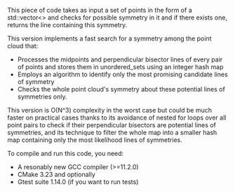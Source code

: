 This piece of code takes as input a set of points in the form of 
a std::vector<> and checks for possible symmetry in it and if 
there exists one, returns the line containing this symmetry.

This version implements a fast search for a symmetry among the point cloud that:
- Processes the midpoints and perpendicular bisector lines of every pair of points and stores them in unordered_sets using an integer hash map
- Employs an algorithm to identify only the most promising candidate lines of symmetry 
- Checks the whole point cloud's symmetry about these potential lines of symmetries only.

This version is O(N^3) complexity in the worst case but could be much faster on practical cases thanks to its avoidance 
of nested for loops over all point pairs to check if their perpendicular bisectors are potential lines of symmetries, 
and its technique to filter the whole map into a smaller hash map containing only the  most likelihood lines of symmetries.

To compile and run this code, you need:
- A resonably new GCC compiler (>=11.2.0)
- CMake 3.23
and optionally
- Gtest suite 1.14.0 (if you want to run tests) 
 


